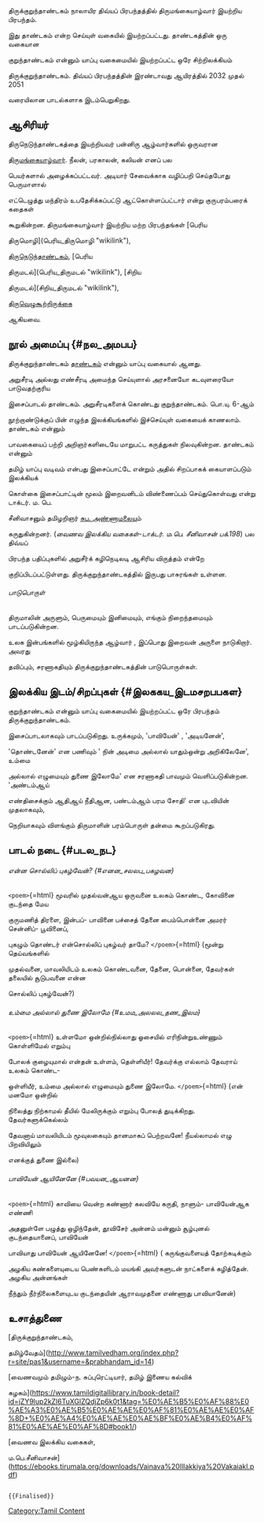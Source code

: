 திருக்குறுந்தாண்டகம் நாலாயிர திவ்யப் பிரபந்தத்தில் திருமங்கையாழ்வார் இயற்றிய பிரபந்தம்.
இது தாண்டகம் என்ற செய்யுள் வகையில் இயற்றப்பட்டது. தாண்டகத்தின் ஒரு வகையான
குறுந்தாண்டகம் என்னும் யாப்பு வகைமையில் இயற்றப்பட்ட ஒரே சிற்றிலக்கியம்
திருக்குறுந்தாண்டகம். திவ்யப் பிரபந்தத்தின் இரண்டாவது ஆயிரத்தில் 2032 முதல் 2051
வரையிலான பாடல்களாக இடம்பெறுகிறது.

## ஆசிரியர்

திருநெடுந்தாண்டகத்தை இயற்றியவர் பன்னிரு ஆழ்வார்களில் ஒருவரான
[திருமங்கையாழ்வார்](திருமங்கையாழ்வார் "wikilink"). நீலன், பரகாலன், கலியன் எனப் பல
பெயர்களால் அழைக்கப்பட்டவர். அடியார் சேவைக்காக வழிப்பறி செய்தபோது பெருமாளால்
எட்டெழுத்து மந்திரம் உபதேசிக்கப்பட்டு ஆட்கொள்ளப்பட்டார் என்று குருபரம்பரைக் கதைகள்
கூறுகின்றன. திருமங்கையாழ்வார் இயற்றிய மற்ற பிரபந்தங்கள் [பெரிய
திருமொழி](பெரிய_திருமொழி "wikilink"),
[திருநெடுந்தாண்டகம்](திருநெடுந்தாண்டகம் "wikilink"), [பெரிய
திருமடல்](பெரிய_திருமடல் "wikilink"), [சிறிய
திருமடல்](சிறிய_திருமடல் "wikilink"),
[திருவெழுகூற்றிருக்கை](திருவெழுகூற்றிருக்கை_(திருமங்கையாழ்வார்) "wikilink")
ஆகியவை.

## நூல் அமைப்பு {#நல_அமபப}

திருக்குறுந்தாண்டகம் [தாண்டகம்](தாண்டகம் "wikilink") என்னும் யாப்பு வகையால் ஆனது.
அறுசீரடி அல்லது எண்சீரடி அமைந்த செய்யுளால் அரசனையோ கடவுளரையோ பாடுவதற்குரிய
இசைப்பாடல் தாண்டகம். அறுசீரடிகளைக் கொண்டது குறுந்தாண்டகம். பொ.யு. 6-ஆம்
நூற்றாண்டுக்குப் பின் எழுந்த இலக்கியங்களில் இச்செய்யுள் வகையைக் காணலாம். தாண்டகம் என்னும்
பாவகையைப் பற்றி அறிஞர்களிடையே மாறுபட்ட கருத்துகள் நிலவுகின்றன. தாண்டகம் என்னும்
தமிழ் யாப்பு வடிவம் என்பது இசைப்பாட்டே என்றும் அதில் சிறப்பாகக் கையாளப்படும் இலக்கியக்
கொள்கை இசைப்பாட்டின் மூலம் இறைவனிடம் விண்ணைப்பம் செய்துகொள்வது என்று டாக்டர். ம. பெ.
சீனிவாசனும் தமிழறிஞர் [சுப. அண்ணாமலைய](சுப._அண்ணாமலை "wikilink")ும்
கருதுகின்றனர். (*வைணவ இலக்கிய வகைகள்-டாக்டர். ம.பெ. சீனிவாசன் பக்.198*) பல திவ்யப்
பிரபந்த பதிப்புகளில் அறுசீர்க் கழிநெடிலடி ஆசிரிய விருத்தம் என்றே
குறிப்பிடப்பட்டுள்ளது. திருக்குறுந்தாண்டகத்தில் இருபது பாசுரங்கள் உள்ளன.

###### பாடுபொருள்

திருமாலின் அருளும், பெருமையும் இனிமையும், எங்கும் நிறைந்தமையும் பாடப்படுகின்றன.
உலக இன்பங்களில் மூழ்கியிருந்த ஆழ்வார் , இப்பொது இறைவன் அருளை நாடுகிறார். அவரது
தவிப்பும், சரணாகதியும் திருக்குறுந்தாண்டகத்தின் பாடுபொருள்கள்.

## இலக்கிய இடம்/சிறப்புகள் {#இலககய_இடமசறபபகள}

குறுந்தாண்டகம் என்னும் யாப்பு வகைமையில் இயற்றப்பட்ட ஒரே பிரபந்தம் திருக்குறுந்தாண்டகம்.
இசைப்பாடலாகவும் பாடப்படுகிறது. உருக்கமும், \'பாவியேன்\' , \'அடியனேன்\',
\'தொண்டனேன்\' என பணிவும் \' நின் அடிமை அல்லால் யாதும்ஒன்று அறிகிலேனே\', உம்மை
அல்லால் எழுமையும் துணை இலோமே\' என சரணாகதி பாவமும் வெளிப்படுகின்றன. \'அண்டம்ஆய்
எண்திசைக்கும் ஆதிஆய் நீதிஆன, பண்டம்ஆம் பரம சோதி\' என புடவியின் முதலாகவும்,
நெறியாகவும் விளங்கும் திருமாளின் பரம்பொருள் தன்மை கூறப்படுகிரது.

## பாடல் நடை {#படல_நட}

###### என்ன சொல்லிப் புகழ்வேன்? {#எனன_சலலப_பகழவன}

`<poem>`{=html} மூவரில் முதல்வன்ஆய ஒருவனை உலகம் கொண்ட, கோவினை குடந்தை மேய
குருமணித் திரளை, இன்பப்- பாவினை பச்சைத் தேனை பைம்பொன்னை அமரர் சென்னிப்- பூவினைப்,
புகழும் தொண்டர் என்சொல்லிப் புகழ்வர் தாமே? `</poem>`{=html} (மூன்று தெய்வங்களில்
முதல்வனை, மாவலியிடம் உலகம் கொண்டவனை, தேனை, பொன்னை, தேவர்கள் தலையில் சூடுபவனை என்ன
சொல்லிப் புகழ்வேன்?)

###### உம்மை அல்லால் துணை இலோமே {#உமம_அலலல_தண_இலம}

`<poem>`{=html} உள்ளமோ ஒன்றில்நில்லாது ஓசையில் எரிநின்றுஉண்ணும் கொள்ளிமேல் எறும்பு
போலக் குழையுமால் என்தன் உள்ளம், தெள்ளியீர்! தேவர்க்கு எல்லாம் தேவராய் உலகம் கொண்ட-
ஒள்ளியீர், உம்மை அல்லால் எழுமையும் துணை இலோமே. `</poem>`{=html} (என் மனமோ ஒன்றில்
நிலைத்து நிற்காமல் தீயில் மேலிருக்கும் எறும்பு போலத் துடிக்கிறது. தேவர்களுக்கெல்லம்
தேவனாய் மாவலியிடம் மூவுலகையும் தானமாகப் பெற்றவனே! நீயல்லாமல் எழு பிறவியிலும்
எனக்குத் துணை இல்லை)

###### பாவியேன் ஆயினேனே {#பவயன_ஆயனன}

`<poem>`{=html} காவியை வென்ற கண்ணார் கலவியே கருதி, நாளும்- பாவியேன்ஆக எண்ணி
அதனுள்ளே பழுத்து ஒழிந்தேன், தூவிசேர் அன்னம் மன்னும் சூழ்புனல் குடந்தையானைப், பாவியேன்
பாவியாது பாவியேன் ஆயினேனே! `</poem>`{=html} ( கருங்குவளையத் தோற்கடிக்கும்
அழகிய கண்களையுடைய பெண்களிடம் மயங்கி அவர்களுடன் நாட்களைக் கழித்தேன். அழகிய அன்னங்கள்
நீந்தும் நீர்நிலைகளையுடய குடந்தையின் ஆராவமுதனை எண்ணாது பாவியானேன்)

## உசாத்துணை

[திருக்குறுந்தாண்டகம்,
தமிழ்வேதம்](http://www.tamilvedham.org/index.php?r=site/pas1&username=&prabhandam_id=14)

[வைணவமும் தமிழும்-ந. சுப்புரெட்டியார், தமிழ் இணைய கல்விக்
கழகம்](https://www.tamildigitallibrary.in/book-detail?id=jZY9lup2kZl6TuXGlZQdjZp6k0t1&tag=%E0%AE%B5%E0%AF%88%E0%AE%A3%E0%AE%B5%E0%AE%AE%E0%AF%81%E0%AE%AE%E0%AF%8D+%E0%AE%A4%E0%AE%AE%E0%AE%BF%E0%AE%B4%E0%AF%81%E0%AE%AE%E0%AF%8D#book1/)

[வைணவ இலக்கிய வகைகள்,
ம.பெ.சீனிவாசன்](https://ebooks.tirumala.org/downloads/Vainava%20Illakkiya%20Vakaiakl.pdf)

```{=mediawiki}
{{Finalised}}
```
[Category:Tamil Content](Category:Tamil_Content "wikilink")

